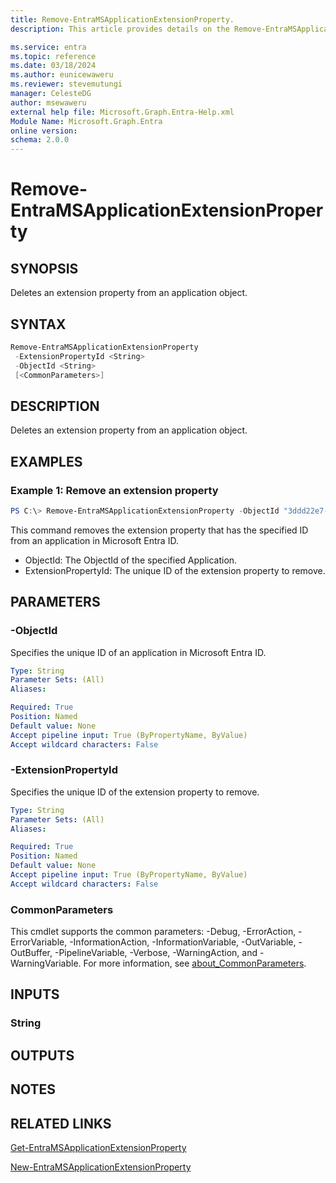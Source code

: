 ```yaml
---
title: Remove-EntraMSApplicationExtensionProperty.
description: This article provides details on the Remove-EntraMSApplicationExtensionProperty command.

ms.service: entra
ms.topic: reference
ms.date: 03/18/2024
ms.author: eunicewaweru
ms.reviewer: stevemutungi
manager: CelesteDG
author: msewaweru
external help file: Microsoft.Graph.Entra-Help.xml
Module Name: Microsoft.Graph.Entra
online version:
schema: 2.0.0
---
```


# Remove-EntraMSApplicationExtensionProperty

## SYNOPSIS
Deletes an extension property from an application object.

## SYNTAX

```powershell
Remove-EntraMSApplicationExtensionProperty 
 -ExtensionPropertyId <String> 
 -ObjectId <String>
 [<CommonParameters>]
```

## DESCRIPTION
Deletes an extension property from an application object.

## EXAMPLES

### Example 1: Remove an extension property
```powershell
PS C:\> Remove-EntraMSApplicationExtensionProperty -ObjectId "3ddd22e7-a150-4bb3-b100-e410dea1cb84" -ExtensionPropertyId "344ed560-f8e7-410e-ab9f-c79df5c36"
```

This command removes the extension property that has the specified ID from an application in Microsoft Entra ID.
- ObjectId:  The ObjectId of the specified Application.
- ExtensionPropertyId: The unique ID of the extension property to remove.

## PARAMETERS

### -ObjectId
Specifies the unique ID of an application in Microsoft Entra ID.

```yaml
Type: String
Parameter Sets: (All)
Aliases:

Required: True
Position: Named
Default value: None
Accept pipeline input: True (ByPropertyName, ByValue)
Accept wildcard characters: False
```

### -ExtensionPropertyId
Specifies the unique ID of the extension property to remove.

```yaml
Type: String
Parameter Sets: (All)
Aliases:

Required: True
Position: Named
Default value: None
Accept pipeline input: True (ByPropertyName, ByValue)
Accept wildcard characters: False
```

### CommonParameters
This cmdlet supports the common parameters: -Debug, -ErrorAction, -ErrorVariable, -InformationAction, -InformationVariable, -OutVariable, -OutBuffer, -PipelineVariable, -Verbose, -WarningAction, and -WarningVariable. For more information, see [about_CommonParameters](https://go.microsoft.com/fwlink/?LinkID=113216).

## INPUTS

### String
## OUTPUTS

## NOTES

## RELATED LINKS

[Get-EntraMSApplicationExtensionProperty](Get-EntraMSApplicationExtensionProperty.md)

[New-EntraMSApplicationExtensionProperty](New-EntraMSApplicationExtensionProperty.md)

